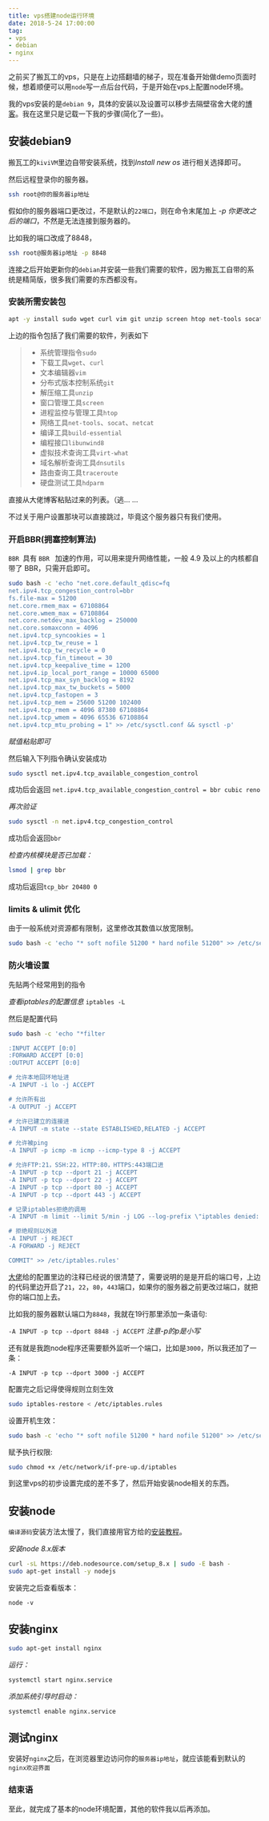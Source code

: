 ```yaml
---
title: vps搭建node运行环境
date: 2018-5-24 17:00:00
tag:
- vps
- debian
- nginx
---
```


之前买了搬瓦工的vps，只是在上边搭翻墙的梯子，现在准备开始做demo页面时候，想着顺便可以用`node`写一点后台代码，于是开始在vps上配置node环境。

我的vps安装的是`debian 9`，具体的安装以及设置可以移步去隔壁宿舍大佬的[博客][blog]。我在这里只是记载一下我的步骤(简化了一些)。

<!-- more -->

[blog]: rinchan.me/index.php/archives/18/

## 安装debian9

搬瓦工的`kiviVM`里边自带安装系统，找到*Install new os* 进行相关选择即可。

然后远程登录你的服务器。

```bash
ssh root@你的服务器ip地址
```

假如你的服务器端口更改过，不是默认的`22端口`，则在命令末尾加上 *-p 你更改之后的端口*，不然是无法连接到服务器的。

比如我的端口改成了8848，

```bash
ssh root@服务器ip地址 -p 8848
```

连接之后开始更新你的`debian`并安装一些我们需要的软件，因为搬瓦工自带的系统是精简版，很多我们需要的东西都没有。

### 安装所需安装包

```bash
apt -y install sudo wget curl vim git unzip screen htop net-tools socat netcat build-essential libunwind8 virt-what dnsutils traceroute hdparm
```

上边的指令包括了我们需要的软件，列表如下

>
>
>- 系统管理指令`sudo`
>- 下载工具`wget`、`curl`
>- 文本编辑器`vim`
>- 分布式版本控制系统`git`
>- 解压缩工具`unzip`
>- 窗口管理工具`screen`
>- 进程监控与管理工具`htop`
>- 网络工具`net-tools`、`socat`、`netcat`
>- 编译工具`build-essential`
>- 编程接口`libunwind8`
>- 虚拟技术查询工具`virt-what`
>- 域名解析查询工具`dnsutils`
>- 路由查询工具`traceroute`
>- 硬盘测试工具`hdparm`



直接从大佬博客粘贴过来的列表。（逃… ...

不过关于用户设置那块可以直接跳过，毕竟这个服务器只有我们使用。

### 开启BBR(拥塞控制算法)

`BBR `具有 `BBR ` 加速的作用，可以用来提升网络性能，一般 4.9 及以上的内核都自带了 BBR，只需开启即可。

```bash
sudo bash -c 'echo "net.core.default_qdisc=fq
net.ipv4.tcp_congestion_control=bbr
fs.file-max = 51200
net.core.rmem_max = 67108864
net.core.wmem_max = 67108864
net.core.netdev_max_backlog = 250000
net.core.somaxconn = 4096
net.ipv4.tcp_syncookies = 1
net.ipv4.tcp_tw_reuse = 1
net.ipv4.tcp_tw_recycle = 0
net.ipv4.tcp_fin_timeout = 30
net.ipv4.tcp_keepalive_time = 1200
net.ipv4.ip_local_port_range = 10000 65000
net.ipv4.tcp_max_syn_backlog = 8192
net.ipv4.tcp_max_tw_buckets = 5000
net.ipv4.tcp_fastopen = 3
net.ipv4.tcp_mem = 25600 51200 102400
net.ipv4.tcp_rmem = 4096 87380 67108864
net.ipv4.tcp_wmem = 4096 65536 67108864
net.ipv4.tcp_mtu_probing = 1" >> /etc/sysctl.conf && sysctl -p'
```

*赋值粘贴即可* 

然后输入下列指令确认安装成功

```bash
sudo sysctl net.ipv4.tcp_available_congestion_control
```

成功后会返回 `net.ipv4.tcp_available_congestion_control = bbr cubic reno`

*再次验证*

```bash
sudo sysctl -n net.ipv4.tcp_congestion_control
```

成功后会返回`bbr`

*检查内核模块是否已加载：*

```bash
lsmod | grep bbr
```

成功后返回`tcp_bbr 20480 0`



### limits & ulimit 优化

由于一般系统对资源都有限制，这里修改其数值以放宽限制。

```bash
sudo bash -c 'echo "* soft nofile 51200 * hard nofile 51200" >> /etc/security/limits.conf && ulimit -n 51200'
```



### 防火墙设置

先贴两个经常用到的指令 

*查看iptables的配置信息* `iptables -L`

然后是配置代码

```bash
sudo bash -c 'echo "*filter

:INPUT ACCEPT [0:0]
:FORWARD ACCEPT [0:0]
:OUTPUT ACCEPT [0:0]

# 允许本地回环地址进
-A INPUT -i lo -j ACCEPT

# 允许所有出
-A OUTPUT -j ACCEPT

# 允许已建立的连接进
-A INPUT -m state --state ESTABLISHED,RELATED -j ACCEPT

# 允许被ping
-A INPUT -p icmp -m icmp --icmp-type 8 -j ACCEPT

# 允许FTP:21，SSH:22，HTTP:80，HTTPS:443端口进
-A INPUT -p tcp --dport 21 -j ACCEPT
-A INPUT -p tcp --dport 22 -j ACCEPT
-A INPUT -p tcp --dport 80 -j ACCEPT
-A INPUT -p tcp --dport 443 -j ACCEPT

# 记录iptables拒绝的调用
-A INPUT -m limit --limit 5/min -j LOG --log-prefix \"iptables denied: \" --log-level 7

# 拒绝规则以外进
-A INPUT -j REJECT
-A FORWARD -j REJECT

COMMIT" >> /etc/iptables.rules'
```

[大佬][blog]给的配置里边的注释已经说的很清楚了，需要说明的是是开启的端口号，上边的代码里边开启了`21`，`22`，`80`，`443`端口，如果你的服务器之前更改过端口，就把你的端口加上去。

比如我的服务器默认端口为`8848`，我就在19行那里添加一条语句:

`-A INPUT -p tcp --dport 8848 -j ACCEPT` *注意-p的p是小写*

还有就是我跑node程序还需要额外监听一个端口，比如是`3000`，所以我还加了一条：

`-A INPUT -p tcp --dport 3000 -j ACCEPT`

配置完之后记得使得规则立刻生效

```bash
sudo iptables-restore < /etc/iptables.rules
```



设置开机生效：

```bash
sudo bash -c 'echo "* soft nofile 51200 * hard nofile 51200" >> /etc/security/limits.conf && ulimit -n 51200'
```





赋予执行权限:

```bash
sudo chmod +x /etc/network/if-pre-up.d/iptables
```



到这里vps的初步设置完成的差不多了，然后开始安装node相关的东西。



## 安装node

`编译源码`安装方法太慢了，我们直接用官方给的[安装教程][refer]。

[refer]: https://nodejs.org/en/download/package-manager/#debian-and-ubuntu-based-linux-distributions

*安装node 8.x版本*

```bash
curl -sL https://deb.nodesource.com/setup_8.x | sudo -E bash -
sudo apt-get install -y nodejs
```

安装完之后查看版本：

`node -v`

## 安装nginx

```bash
sudo apt-get install nginx
```

*运行：*

```bash
systemctl start nginx.service
```

*添加系统引导时启动：*

```
systemctl enable nginx.service
```

## 测试nginx

安装好`nginx`之后，在浏览器里边访问你的`服务器ip地址`，就应该能看到默认的`nginx欢迎界面`





### 结束语

至此，就完成了基本的node环境配置，其他的软件我以后再添加。
